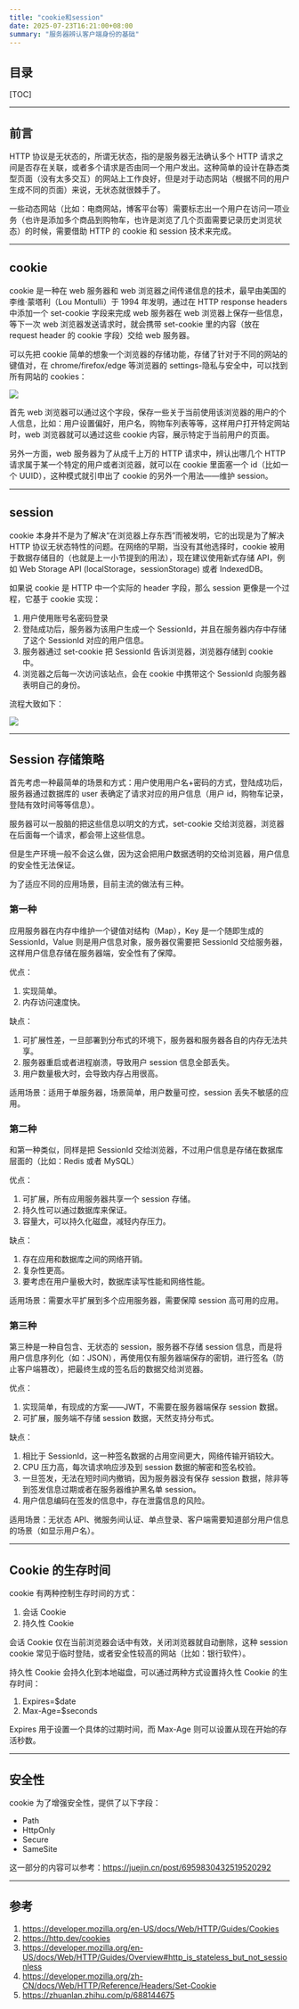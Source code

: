 ```yaml
---
title: "cookie和session"
date: 2025-07-23T16:21:00+08:00
summary: "服务器辨认客户端身份的基础"
---
```


## 目录

[TOC]

---

## 前言

HTTP 协议是无状态的，所谓无状态，指的是服务器无法确认多个 HTTP 请求之间是否存在关联，或者多个请求是否由同一个用户发出。这种简单的设计在静态类型页面（没有太多交互）的网站上工作良好，但是对于动态网站（根据不同的用户生成不同的页面）来说，无状态就很棘手了。

一些动态网站（比如：电商网站，博客平台等）需要标志出一个用户在访问一项业务（也许是添加多个商品到购物车，也许是浏览了几个页面需要记录历史浏览状态）的时候，需要借助 HTTP 的 cookie 和 session 技术来完成。

---

## cookie

cookie 是一种在 web 服务器和 web 浏览器之间传递信息的技术，最早由美国的李维·蒙塔利（Lou Montulli）于 1994 年发明，通过在 HTTP response headers 中添加一个 set-cookie 字段来完成 web 服务器在 web 浏览器上保存一些信息，等下一次 web 浏览器发送请求时，就会携带 set-cookie 里的内容（放在 request header 的 cookie 字段）交给 web 服务器。

可以先把 cookie 简单的想象一个浏览器的存储功能，存储了针对于不同的网站的键值对，在 chrome/firefox/edge 等浏览器的 settings-隐私与安全中，可以找到所有网站的 cookies：

![](./images/1.jpg)

首先 web 浏览器可以通过这个字段，保存一些关于当前使用该浏览器的用户的个人信息，比如：用户设置偏好，用户名，购物车列表等等，这样用户打开特定网站时，web 浏览器就可以通过这些 cookie 内容，展示特定于当前用户的页面。

另外一方面，web 服务器为了从成千上万的 HTTP 请求中，辨认出哪几个 HTTP 请求属于某一个特定的用户或者浏览器，就可以在 cookie 里面塞一个 id（比如一个 UUID），这种模式就引申出了 cookie 的另外一个用法——维护 session。

---

## session

cookie 本身并不是为了解决“在浏览器上存东西”而被发明，它的出现是为了解决 HTTP 协议无状态特性的问题。在网络的早期，当没有其他选择时，cookie 被用于数据存储目的（也就是上一小节提到的用法），现在建议使用新式存储 API，例如 Web Storage API (localStorage，sessionStorage) 或者 IndexedDB。

如果说 cookie 是 HTTP 中一个实际的 header 字段，那么 session 更像是一个过程，它基于 cookie 实现：

1. 用户使用账号名密码登录
2. 登陆成功后，服务器为该用户生成一个 SessionId，并且在服务器内存中存储了这个 SessionId 对应的用户信息。
3. 服务器通过 set-cookie 把 SessionId 告诉浏览器，浏览器存储到 cookie 中。
4. 浏览器之后每一次访问该站点，会在 cookie 中携带这个 SessionId 向服务器表明自己的身份。

流程大致如下：

![](./images/2.jpg)

---

## Session 存储策略

首先考虑一种最简单的场景和方式：用户使用用户名+密码的方式，登陆成功后，服务器通过数据库的 user 表确定了请求对应的用户信息（用户 id，购物车记录，登陆有效时间等等信息）。

服务器可以一股脑的把这些信息以明文的方式，set-cookie 交给浏览器，浏览器在后面每一个请求，都会带上这些信息。

但是生产环境一般不会这么做，因为这会把用户数据透明的交给浏览器，用户信息的安全性无法保证。

为了适应不同的应用场景，目前主流的做法有三种。

### 第一种

应用服务器在内存中维护一个键值对结构（Map），Key 是一个随即生成的 SessionId，Value 则是用户信息对象，服务器仅需要把 SessionId 交给服务器，这样用户信息存储在服务器端，安全性有了保障。

优点：

1. 实现简单。
2. 内存访问速度快。

缺点：

1. 可扩展性差，一旦部署到分布式的环境下，服务器和服务器各自的内存无法共享。
2. 服务器重启或者进程崩溃，导致用户 session 信息全部丢失。
3. 用户数量极大时，会导致内存占用很高。

适用场景：适用于单服务器，场景简单，用户数量可控，session 丢失不敏感的应用。

### 第二种

和第一种类似，同样是把 SessionId 交给浏览器，不过用户信息是存储在数据库层面的（比如：Redis 或者 MySQL）

优点：

1. 可扩展，所有应用服务器共享一个 session 存储。
2. 持久性可以通过数据库来保证。
3. 容量大，可以持久化磁盘，减轻内存压力。

缺点：

1. 存在应用和数据库之间的网络开销。
2. 复杂性更高。
3. 要考虑在用户量极大时，数据库读写性能和网络性能。

适用场景：需要水平扩展到多个应用服务器，需要保障 session 高可用的应用。

### 第三种

第三种是一种自包含、无状态的 session，服务器不存储 session 信息，而是将用户信息序列化（如：JSON），再使用仅有服务器端保存的密钥，进行签名（防止客户端篡改），把最终生成的签名后的数据交给浏览器。

优点：

1. 实现简单，有现成的方案——JWT，不需要在服务器端保存 session 数据。
2. 可扩展，服务端不存储 session 数据，天然支持分布式。

缺点：

1. 相比于 SessionId，这一种签名数据的占用空间更大，网络传输开销较大。
2. CPU 压力高，每次请求响应涉及到 session 数据的解密和签名校验。
3. 一旦签发，无法在短时间内撤销，因为服务器没有保存 session 数据，除非等到签发信息过期或者在服务器维护黑名单 session。
4. 用户信息编码在签发的信息中，存在泄露信息的风险。

适用场景：无状态 API、微服务间认证、单点登录、客户端需要知道部分用户信息的场景（如显示用户名）。

---

## Cookie 的生存时间

cookie 有两种控制生存时间的方式：

1. 会话 Cookie
2. 持久性 Cookie

会话 Cookie 仅在当前浏览器会话中有效，关闭浏览器就自动删除，这种 session cookie 常见于临时登陆，或者安全性较高的网站（比如：银行软件）。

持久性 Cookie 会持久化到本地磁盘，可以通过两种方式设置持久性 Cookie 的生存时间：

1. Expires=$date
2. Max-Age=$seconds

Expires 用于设置一个具体的过期时间，而 Max-Age 则可以设置从现在开始的存活秒数。

---

## 安全性

cookie 为了增强安全性，提供了以下字段：

- Path
- HttpOnly
- Secure
- SameSite

这一部分的内容可以参考：https://juejin.cn/post/6959830432519520292

---

## 参考

1. https://developer.mozilla.org/en-US/docs/Web/HTTP/Guides/Cookies
2. https://http.dev/cookies
3. https://developer.mozilla.org/en-US/docs/Web/HTTP/Guides/Overview#http_is_stateless_but_not_sessionless
4. https://developer.mozilla.org/zh-CN/docs/Web/HTTP/Reference/Headers/Set-Cookie
5. https://zhuanlan.zhihu.com/p/688144675
